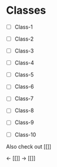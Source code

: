 # Classes
- [ ] Class-1
- [ ] Class-2
- [ ] Class-3
- [ ] Class-4
- [ ] Class-5
- [ ] Class-6
- [ ] Class-7
- [ ] Class-8
- [ ] Class-9
- [ ] Class-10



Also check out [[]]

<- [[]]
-> [[]]